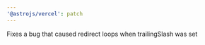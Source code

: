 ```yaml
---
'@astrojs/vercel': patch
---
```


Fixes a bug that caused redirect loops when trailingSlash was set
